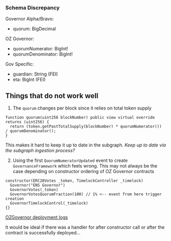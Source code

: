 ### Schema Discrepancy

Governor Alpha/Bravo:

- quorum: BigDecimal

OZ Governor:

- quorumNumerator: BigInt!
- quorumDenominator: BigInt!

Gov Specific:

- guardian: String (FEI)
- eta: BigInt (FEI)

## Things that do not work well

1. The `quorum` changes per block since it relies on total token supply

```
function quorum(uint256 blockNumber) public view virtual override returns (uint256) {
  return (token.getPastTotalSupply(blockNumber) * quorumNumerator())  / quorumDenominator();
}
```

This makes it hard to keep it up to date in the subgraph. _Keep up to date via the subgraph ingestion process?_

2. Using the first `QuorumNumeratorUpdated` event to create `GovernanceFramework` which feels wrong. This may not always be the case depending on constructor ordering of OZ Governor contracts

```
constructor(ERC20Votes _token, TimelockController _timelock)
  Governor("ENS Governor")
  GovernorVotes(_token)
  GovernorVotesQuorumFraction(100) // 1% <-- event from here trigger creation
  GovernorTimelockControl(_timelock)
{}
```

[OZGovernor deployment logs](https://etherscan.io/tx/0x97cba35bb5b36409dc31f22f2cb31d0f947bd8d1145093f9a785aefa525fe269#eventlog)

It would be ideal if there was a handler for after constructor call or after the contract is successfully deployed...
